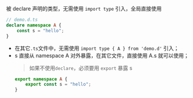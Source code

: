 被 declare 声明的类型，无需使用 `import type` 引入，全局直接使用

```typescript
// demo.d.ts
declare namespace A {
    const s = "hello";
}
```
- 在其它`.ts`文件中，无需使用 `import type { A } from 'demo.d'` 引入；
- s 直接从 namespace A 对外暴露，在其它文件，直接使用 A.s 就可以使用；
    > 如果不使用`declare`，必须要用 `export` 暴露 s
    ```typescript
    export namespace A {
        export const s = "hello";
    }
    ```